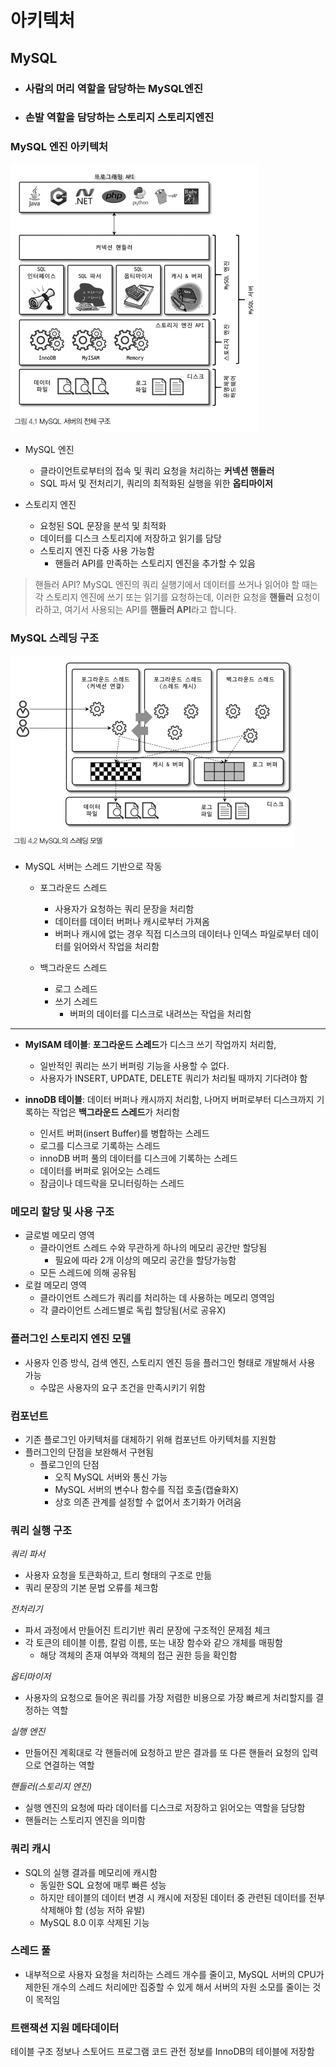 # 아키텍처

## MySQL

- ### 사람의 머리 역할을 담당하는 **MySQL엔진**
- ### 손발 역할을 담당하는 스토리지 **스토리지엔진**

### **MySQL 엔진 아키텍처**

<img src="./MySQL구조.png">

- MySQL 엔진

  - 클라이언트로부터의 접속 및 쿼리 요청을 처리하는 **커넥션 핸들러**
  - SQL 파서 및 전처리기, 쿼리의 최적화된 실행을 위한 **옵티마이저**

- 스토리지 엔진
  - 요청된 SQL 문장을 분석 및 최적화
  - 데이터를 디스크 스토리지에 저장하고 읽기를 담당
  - 스토리지 엔진 다중 사용 가능함
    - 핸들러 API를 만족하는 스토리지 엔진을 추가할 수 있음

> 핸들러 API?
> MySQL 엔진의 쿼리 실행기에서 데이터를 쓰거나 읽어야 할 때는 각 스토리지 엔진에 쓰기 또는 읽기를 요청하는데,
> 이러한 요청을 **핸들러** 요청이라하고, 여기서 사용되는 API를 **핸들러 API**라고 합니다.

### **MySQL 스레딩 구조**

<img src="./MySQL스레딩모델.png">

- MySQL 서버는 스레드 기반으로 작동

  - 포그라운드 스레드

    - 사용자가 요청하는 쿼리 문장을 처리함
    - 데이터를 데이터 버퍼나 캐시로부터 가져옴
    - 버퍼나 캐시에 없는 경우 직접 디스크의 데이터나 인덱스 파일로부터 데이터를 읽어와서 작업을 처리함

  - 백그라운드 스레드
    - 로그 스레드
    - 쓰기 스레드
      - 버퍼의 데이터를 디스크로 내려쓰는 작업을 처리함

---

- **MyISAM 테이블**: **포그라운드 스레드**가 디스크 쓰기 작업까지 처리함,

  - 일반적인 쿼리는 쓰기 버퍼링 기능을 사용할 수 없다.
  - 사용자가 INSERT, UPDATE, DELETE 쿼리가 처리될 때까지 기다려야 함

- **innoDB 테이블**: 데이터 버퍼나 캐시까지 처리함, 나머지 버퍼로부터 디스크까지 기록하는 작업은 **백그라운드 스레드**가 처리함
  - 인서트 버퍼(insert Buffer)를 병합하는 스레드
  - 로그를 디스크로 기록하는 스레드
  - innoDB 버퍼 풀의 데이터를 디스크에 기록하는 스레드
  - 데이터를 버퍼로 읽어오는 스레드
  - 잠금이나 데드락을 모니터링하는 스레드

### **메모리 할당 및 사용 구조**

- 글로벌 메모리 영역
  - 클라이언트 스레드 수와 무관하게 하나의 메모리 공간만 할당됨
    - 필요에 따라 2개 이상의 메모리 공간을 할당가능함
  - 모든 스레드에 의해 공유됨
- 로컬 메모리 영역
  - 클라이언트 스레드가 쿼리를 처리하는 데 사용하는 메모리 영역임
  - 각 클라이언트 스레드별로 독립 할당됨(서로 공유X)

### **플러그인 스토리지 엔진 모델**

- 사용자 인증 방식, 검색 엔진, 스토리지 엔진 등을 플러그인 형태로 개발해서 사용 가능
  - 수많은 사용자의 요구 조건을 만족시키기 위함

### **컴포넌트**

- 기존 플로그인 아키텍처를 대체하기 위해 컴포넌트 아키텍처를 지원함
- 플러그인의 단점을 보완해서 구현됨
  - 플로그인의 단점
    - 오직 MySQL 서버와 통신 가능
    - MySQL 서버의 변수나 함수를 직접 호출(캡슐화X)
    - 상호 의존 관계를 설정할 수 없어서 초기화가 어려움

### **쿼리 실행 구조**

_쿼리 파서_

- 사용자 요청을 토큰화하고, 트리 형태의 구조로 만듦
- 쿼리 문장의 기본 문법 오류를 체크함

_전처리기_

- 파서 과정에서 만들어진 트리기반 쿼리 문장에 구조적인 문제점 체크
- 각 토큰의 테이블 이름, 칼럼 이름, 또는 내장 함수와 같으 개체를 매핑함
  - 해당 객체의 존재 여부와 객체의 접근 권한 등을 확인함

_옵티마이저_

- 사용자의 요청으로 들어온 쿼리를 가장 저렴한 비용으로 가장 빠르게 처리할지를 결정하는 역할

_실행 엔진_

- 만들어진 계획대로 각 핸들러에 요청하고 받은 결과를 또 다른 핸들러 요청의 입력으로 연결하는 역할

_핸들러(스토리지 엔진)_

- 실행 엔진의 요청에 따라 데이터를 디스크로 저장하고 읽어오는 역할을 담당함
- 핸들러는 스토리지 엔진을 의미함

### **쿼리 캐시**

- SQL의 실행 결과를 메모리에 캐시함
  - 동일한 SQL 요청에 매루 빠른 성능
  - 하지만 테이블의 데이터 변경 시 캐시에 저장된 데이터 중 관련된 데이터를 전부 삭제해야 함 (성능 저하 유발)
  - MySQL 8.0 이후 삭제된 기능

### **스레드 풀**

- 내부적으로 사용자 요청을 처리하는 스레드 개수를 줄이고, MySQL 서버의 CPU가 제한된 개수의 스레드 처리에만 집중할 수 있게 해서 서버의 자원 소모를 줄이는 것이 목적임

### **트랜잭션 지원 메타데이터**

테이블 구조 정보나 스토어드 프로그램 코드 관전 정보를 InnoDB의 테이블에 저장함
